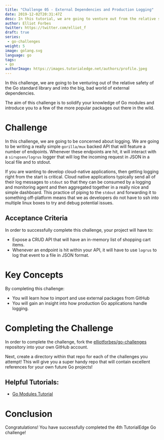 ```yaml
---
title: "Challenge 05 - External Dependencies and Production Logging"
date: 2019-12-02T20:31:47Z
desc: In this tutorial, we are going to venture out from the relative safety of the Go standard library and trying our hand are pulling in external packages from github
author: Elliot Forbes
twitter: https://twitter.com/elliot_f
draft: true
series: 
 - go-challenges
weight: 5
image: golang.svg
language: go
tags:
- go
authorImage: https://images.tutorialedge.net/authors/profile.jpeg
---
```


In this challenge, we are going to be venturing out of the relative safety of the Go standard library and into the big, bad world of external dependencies. 

The aim of this challenge is to solidify your knowledge of Go modules and introduce you to a few of the more popular packages out there in the wild. 

# Challenge

In this challenge, we are going to be concerned about logging. We are going to be writing a really simple `gorilla/mux` backed API that will feature a number of endpoints. Whenever these endpoints are hit, it will interact with a `sirupsen/logrus` logger that will log the incoming request in JSON in a local file and to stdout.

If you are wanting to develop cloud-native applications, then getting logging right from the start is critical. Cloud native applications typically send all of their log messages to `stdout` so that they can be consumed by a logging and monitoring agent and then aggregated together in a really nice and simple dashboard. This practice of piping to the `stdout` and forwarding it to something off-platform means that we as developers do not have to ssh into multiple linux boxes to try and debug potential issues.

## Acceptance Criteria

In order to successfully complete this challenge, your project will have to:

* Expose a CRUD API that will have an in-memory list of shopping cart items.
* Whenever an endpoint is hit within your API, it will have to use `logrus` to log that event to a file in JSON format. 

# Key Concepts

By completing this challenge:

* You will learn how to import and use external packages from GitHub
* You will gain an insight into how production Go applications handle logging.

# Completing the Challenge

In order to complete the challenge, fork the [elliotforbes/go-challenges](https://github.com/elliotforbes/go-challenges) repository into your own GitHub account.

Next, create a directory within that repo for each of the challenges you attempt! This will give you a super handy repo that will contain excellent references for your own future Go projects!

## Helpful Tutorials:

* [Go Modules Tutorial](/golang/go-modules-tutorial/)

# Conclusion

Congratulations! You have successfully completed the 4th TutorialEdge Go challenge!